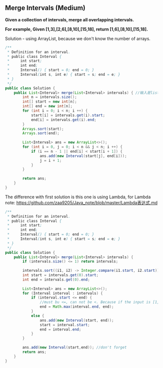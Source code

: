 ## Merge Intervals (Medium)

**Given a collection of intervals, merge all overlapping intervals.**

**For example,
Given [1,3],[2,6],[8,10],[15,18],
return [1,6],[8,10],[15,18].**

Solution - using ArrayList, because we don't know the number of arrays.

```java
/**
 * Definition for an interval.
 * public class Interval {
 *     int start;
 *     int end;
 *     Interval() { start = 0; end = 0; }
 *     Interval(int s, int e) { start = s; end = e; }
 * }
 */
public class Solution {
    public List<Interval> merge(List<Interval> intervals) { //输入是list型的intervals
        int n = intervals.size();
        int[] start = new int[n];
        int[] end = new int[n];
        for (int i = 0; i < n; i ++) {
            start[i] = intervals.get(i).start;
            end[i] = intervals.get(i).end;
        }
        Arrays.sort(start);
        Arrays.sort(end);
    
        List<Interval> ans = new ArrayList<>();     
        for (int i = 0, j = 0; i < n && j < n; i ++) {
            if (i == n - 1 || end[i] < start[i + 1]) {
                ans.add(new Interval(start[j], end[i]));
                j = i + 1;
            }
        }
        
        return ans;
    }
}
```

The difference with first solution is this one is using Lambda, for Lambda note:
https://github.com/zaa9205/Java_note/blob/master/Lambda表达式.md

```java
/**
 * Definition for an interval.
 * public class Interval {
 *     int start;
 *     int end;
 *     Interval() { start = 0; end = 0; }
 *     Interval(int s, int e) { start = s; end = e; }
 * }
 */
public class Solution {
    public List<Interval> merge(List<Interval> intervals) {
        if (intervals.size() <= 1) return intervals;
        
        intervals.sort((i1, i2) -> Integer.compare(i1.start, i2.start));
        int start = intervals.get(0).start;
        int end = intervals.get(0).end;
        
        List<Interval> ans = new ArrayList<>();
        for (Interval interval : intervals) {
            if (interval.start <= end) { 
                //must bu <=, can not be <. Because if the input is [1,3] [2,4] [4,8], the output should be [1,8], if the condition is <, the output is [1,4] [4,8];
                end = Math.max(interval.end, end);
            }
            else {
                ans.add(new Interval(start, end));
                start = interval.start;
                end = interval.end;
            }
        }
        
        ans.add(new Interval(start,end)); //don't forget
        return ans;
    }
}
```

